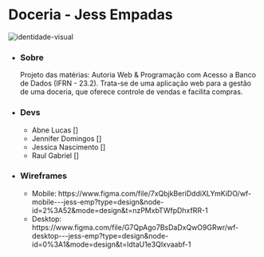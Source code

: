 # Doceria - Jess Empadas
![identidade-visual](https://github.com/jessy3008/doceria-jess_empadas/assets/99359081/cbf56141-55a7-4f4a-b14b-5eb6a8a53722)
<ul>
  <li><h3>Sobre</h3> Projeto das matérias: Autoria Web & Programação com Acesso a Banco de Dados
(IFRN - 23.2). Trata-se de uma aplicação web para a gestão de uma doceria, que oferece controle de vendas e facilita compras.</li> 
  <li><h3>Devs</h3></li>
  <ul>
    <li>Abne Lucas []</li>
    <li>Jennifer Domingos []</li>
    <li>Jessica Nascimento []</li>
    <li>Raul Gabriel []</li>
  </ul>
  <li><h3>Wireframes</h3></li>
  <ul>
    <li>Mobile: https://www.figma.com/file/7xQbjkBeriDddiXLYmKiDO/wf-mobile---jess-emp?type=design&node-id=2%3A52&mode=design&t=nzPMxbTWfpDhxfRR-1</li>
    <li>Desktop: https://www.figma.com/file/G7QpAgo7BsDaDxQwO9GRwr/wf-desktop---jess-emp?type=design&node-id=0%3A1&mode=design&t=ldtaU1e3Qlxvaabf-1</li>
  </ul>
</ul>


